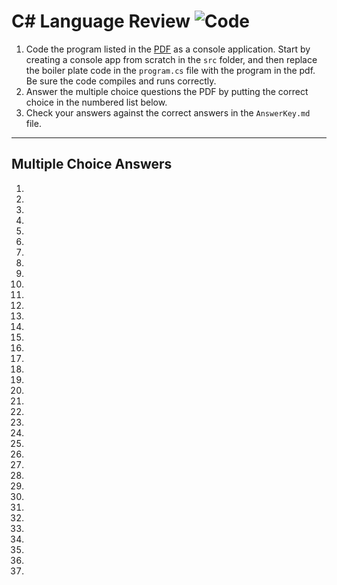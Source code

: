 # C# Language Review ![Code](https://img.shields.io/badge/Code%20Status-Practice-blueviolet?logo=Visual%20Studio%20Code&labelColor=indigo)

1. Code the program listed in the [PDF](./C-Sharp_Language_Review_v.2012.01.pdf) as a console application. Start by creating a console app from scratch in the `src` folder, and then replace the boiler plate code in the `program.cs` file with the program in the pdf. Be sure the code compiles and runs correctly.
1. Answer the multiple choice questions  the PDF by putting the correct choice in the numbered list below.
1. Check your answers against the correct answers in the `AnswerKey.md` file.
----

## Multiple Choice Answers

1. 
2. 
3. 
4. 
5. 
6. 
7. 
8. 
9. 
10.
11.
12.
13.
14.
15.
16.
17.
18.
19.
20.
21.
22.
23.
24.
25.
26.
27.
28.
29.
30.
31.
32.
33.
34.
35.
36.
37.
